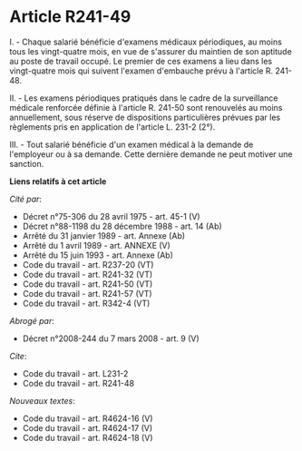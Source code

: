 # Article R241-49

I. - Chaque salarié bénéficie d'examens médicaux périodiques, au moins tous les vingt-quatre mois, en vue de s'assurer du
maintien de son aptitude au poste de travail occupé. Le premier de ces examens a lieu dans les vingt-quatre mois qui suivent
l'examen d'embauche prévu à l'article R. 241-48.

II. - Les examens périodiques pratiqués dans le cadre de la surveillance médicale renforcée définie à l'article R. 241-50
sont renouvelés au moins annuellement, sous réserve de dispositions particulières prévues par les règlements pris en
application de l'article L. 231-2 (2°).

III. - Tout salarié bénéficie d'un examen médical à la demande de l'employeur ou à sa demande. Cette dernière demande ne peut
motiver une sanction.

**Liens relatifs à cet article**

_Cité par_:

  - Décret n°75-306 du 28 avril 1975 - art. 45-1 (V)
  - Décret n°88-1198 du 28 décembre 1988 - art. 14 (Ab)
  - Arrêté du 31 janvier 1989 - art. Annexe (Ab)
  - Arrêté du 1 avril 1989 - art. ANNEXE (V)
  - Arrêté du 15 juin 1993 - art. Annexe (Ab)
  - Code du travail - art. R237-20 (VT)
  - Code du travail - art. R241-32 (VT)
  - Code du travail - art. R241-50 (VT)
  - Code du travail - art. R241-57 (VT)
  - Code du travail - art. R342-4 (VT)

_Abrogé par_:

  - Décret n°2008-244 du 7 mars 2008 - art. 9 (V)

_Cite_:

  - Code du travail - art. L231-2
  - Code du travail - art. R241-48

_Nouveaux textes_:

  - Code du travail - art. R4624-16 (V)
  - Code du travail - art. R4624-17 (V)
  - Code du travail - art. R4624-18 (V)
